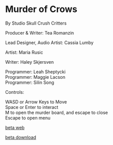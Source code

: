 # Murder of Crows
By Studio Skull Crush Critters

Producer & Writer: Tea Romanzin

Lead Designer, Audio Artist: Cassia Lumby

Artist: Maria Rusic

Writer: Haley Skjersven

Programmer: Leah Sheptycki  
Programmer: Maggie Lacson  
Programmer: Silin Song

Controls:

WASD or Arrow Keys to Move <br>
Space or Enter to  interact <br>
M to open the murder board, and escape to close <br>
Escape to open menu <br>

[beta web](Beta/index.html) 

[beta download](Beta.zip)

